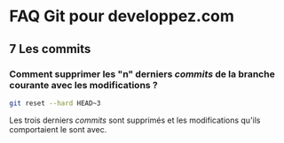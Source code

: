 # FAQ Git pour developpez.com

## 7 Les commits

### Comment supprimer les "n" derniers *commits* de la branche courante avec les modifications ?

```bash
git reset --hard HEAD~3
```

Les trois derniers *commits* sont supprimés et les modifications qu'ils comportaient le sont avec.
